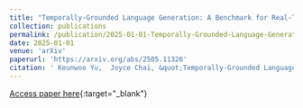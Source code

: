 ```yaml
---
title: "Temporally-Grounded Language Generation: A Benchmark for Real-Time Vision-Language Models"
collection: publications
permalink: /publication/2025-01-01-Temporally-Grounded-Language-Generation-A-Benchmark-for-Real-Time-Vision-Language-Models
date: 2025-01-01
venue: 'arXiv'
paperurl: 'https://arxiv.org/abs/2505.11326'
citation: ' Keunwoo Yu,  Joyce Chai, &quot;Temporally-Grounded Language Generation: A Benchmark for Real-Time Vision-Language Models.&quot; arXiv, 2025.'
---
```

[Access paper here](https://arxiv.org/abs/2505.11326){:target="_blank"}
